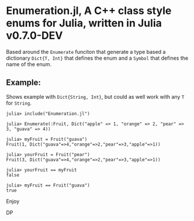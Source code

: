 # Enumeration.jl, A C++ class style enums for Julia, written in Julia v0.7.0-DEV

Based around the `Enumerate` funciton that generate a type based a dictionary `Dict{T, Int}` that defines 
the enum and a `Symbol` that defines the name of the enum.

## Example:

Shows example with `Dict{String, Int}`, but could as well work with any `T` for `String`.

```
julia> include("Enumeration.jl")

julia> Enumerate(:Fruit, Dict("apple" => 1, "orange" => 2, "pear" => 3, "guava" => 4))

julia> myFruit = Fruit("guava")
Fruit(1, Dict("guava"=>4,"orange"=>2,"pear"=>3,"apple"=>1))

julia> yourFruit = Fruit("pear")
Fruit(3, Dict("guava"=>4,"orange"=>2,"pear"=>3,"apple"=>1))

julia> yourFruit == myFruit
false

julia> myFruit == Fruit("guava")
true
```

Enjoy

DP
